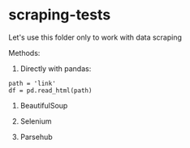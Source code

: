 # scraping-tests

Let's use this folder only to work with data scraping

Methods:

1. Directly with pandas:

``` 
path = 'link'
df = pd.read_html(path)
```

1. BeautifulSoup

1. Selenium

1. Parsehub